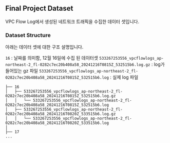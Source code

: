 ## Final Project Dataset

VPC Flow Log에서 생성된 네트워크 트래픽을 수집한 데이터 셋입니다.


### Dataset Structure

아래는 데이터 셋에 대한 구조 설명입니다.

`16` : 날짜를 의미함, 12월 16일에 수집 된 데이터셋
`533267253556_vpcflowlogs_ap-northeast-2_fl-0282c7ec20b408a58_20241216T0815Z_532515b6.log.gz` : log가 들어있는 gz 파일
`533267253556_vpcflowlogs_ap-northeast-2_fl-0282c7ec20b408a58_20241216T0815Z_532515b6.log` : 실제 log 파일
```
├── 16
│   ├── 533267253556_vpcflowlogs_ap-northeast-2_fl-0282c7ec20b408a58_20241216T0815Z_532515b6.log.gz
│   │   └── 533267253556_vpcflowlogs_ap-northeast-2_fl-0282c7ec20b408a58_20241216T0815Z_532515b6.log
│   ├── 533267253556_vpcflowlogs_ap-northeast-2_fl-0282c7ec20b408a58_20241216T0820Z_533515b6.log.gz
│   │   └── 533267253556_vpcflowlogs_ap-northeast-2_fl-0282c7ec20b408a58_20241216T0820Z_533515b6.log
│
├── 17
...
```
